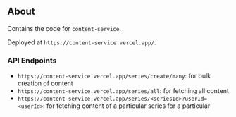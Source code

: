 ## About

Contains the code for `content-service`.

Deployed at `https://content-service.vercel.app/`.

### API Endpoints
- `https://content-service.vercel.app/series/create/many`: for bulk creation of content
- `https://content-service.vercel.app/series/all`: for fetching all content
- `https://content-service.vercel.app/series/<seriesId>?userId=<userId>`: for fetching content of a particular series for a particular